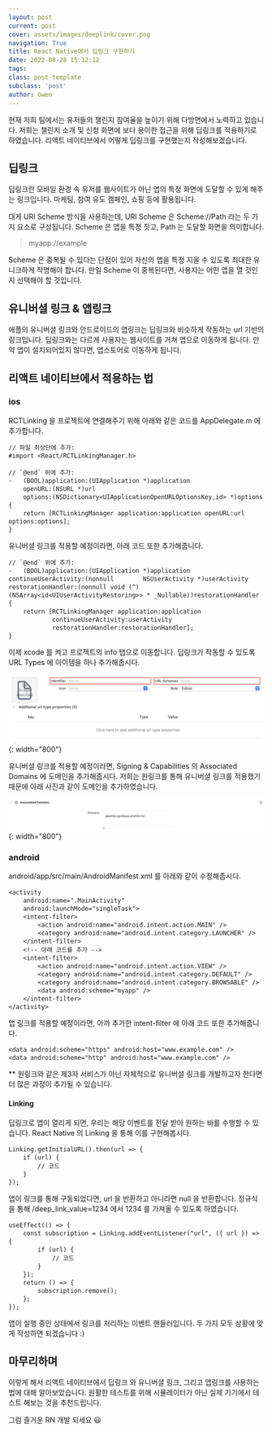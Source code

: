 ```yaml
---
layout: post
current: post
cover: assets/images/deeplink/cover.png
navigation: True
title: React Native에서 딥링크 구현하기
date: 2022-08-28 15:12:12
tags:
class: post-template
subclass: 'post'
author: Gwen
---
```


현재 저희 팀에서는 유저들의 챌린지 참여율을 높이기 위해 다방면에서 노력하고 있습니다.
저희는 챌린지 소개 및 신청 화면에 보다 용이한 접근을 위해 딥링크를 적용하기로 하였습니다.
리액트 네이티브에서 어떻게 딥링크를 구현했는지 작성해보겠습니다.


## 딥링크

딥링크란 모바일 환경 속 유저를 웹사이트가 아닌 앱의 특정 화면에 도달할 수 있게 해주는 링크입니다.
마케팅, 참여 유도 캠페인, 쇼핑 등에 활용됩니다.

대게 URI Scheme 방식을 사용하는데, URI Scheme 은 Scheme://Path 라는 두 가지 요소로 구성됩니다.
Scheme 은 앱을 특정 짓고, Path 는 도달할 화면을 의미합니다.

> myapp://example

Scheme 은 중복될 수 있다는 단점이 있어 자신의 앱을 특정 지을 수 있도록 최대한 유니크하게 작명해야 합니다.
만일 Scheme 이 중복된다면, 사용자는 어떤 앱을 열 것인지 선택해야 할 것입니다.

## 유니버셜 링크 & 앱링크

애플의 유니버셜 링크와 안드로이드의 앱링크는 딥링크와 비슷하게 작동하는 url 기반의 링크입니다.
딥링크와는 다르게 사용자는 웹사이트를 거쳐 앱으로 이동하게 됩니다. 만약 앱이 설치되어있지 않다면, 앱스토어로 이동하게 됩니다.


## 리액트 네이티브에서 적용하는 법

### ios
RCTLinking 을 프로젝트에 연결해주기 위해 아래와 같은 코드를 AppDelegate.m 에 추가합니다.
```
// 파일 최상단에 추가:
#import <React/RCTLinkingManager.h>

// `@end` 위에 추가:
-	(BOOL)application:(UIApplication *)application
	openURL:(NSURL *)url
	options:(NSDictionary<UIApplicationOpenURLOptionsKey,id> *)options
{
	return [RCTLinkingManager application:application openURL:url options:options];
}
```
유니버셜 링크를 적용할 예정이라면, 아래 코드 또한 추가해줍니다.
```
// `@end` 위에 추가:
-	(BOOL)application:(UIApplication *)application continueUserActivity:(nonnull 		NSUserActivity *)userActivity
restorationHandler:(nonnull void (^)(NSArray<id<UIUserActivityRestoring>> * _Nullable))restorationHandler
{
	return [RCTLinkingManager application:application
			continueUserActivity:userActivity
			restorationHandler:restorationHandler];
}
```

이제 xcode 를 켜고 프로젝트의 info 탭으로 이동합니다.
딥링크가 작동할 수 있도록 URL Types 에 아이템을 하나 추가해줍시다.

![xcode](./assets/images/deeplink/xcode-info.png){: width="800"}


유니버셜 링크를 적용할 예정이라면, Signing & Capabilities 의 Associated Domains 에 도메인을 추가해줍시다.
저희는 원링크를 통해 유니버셜 링크를 적용했기 때문에 아래 사진과 같이 도메인을 추가하였습니다.

![AssociatedDomains](./assets/images/deeplink/domains.png){: width="800"}



### android
android/app/src/main/AndroidManifest.xml 를 아래와 같이 수정해줍시다.

```
<activity
	android:name=".MainActivity"
	android:launchMode="singleTask">
	<intent-filter>
		<action android:name="android.intent.action.MAIN" />
		<category android:name="android.intent.category.LAUNCHER" />
	</intent-filter>
	<!-- 아래 코드를 추가 -->
	<intent-filter>
		<action android:name="android.intent.action.VIEW" />
		<category android:name="android.intent.category.DEFAULT" />
		<category android:name="android.intent.category.BROWSABLE" />
		<data android:scheme="myapp" />
	</intent-filter>
</activity>
```

앱 링크를 적용할 예정이라면, 아까 추가한 intent-filter 에 아래 코드 또한 추가해줍니다.

```
<data android:scheme="https" android:host="www.example.com" />
<data android:scheme="http" android:host="www.example.com" />
```

** 원링크와 같은 제3자 서비스가 아닌 자체적으로 유니버셜 링크를 개발하고자 한다면 더 많은 과정이 추가될 수 있습니다.

#### Linking
딥링크로 앱이 열리게 되면, 우리는 해당 이벤트를 전달 받아 원하는 바를 수행할 수 있습니다.
React Native 의 Linking 을 통해 이를 구현해봅시다.
```
Linking.getInitialURL().then(url => {
	if (url) {
		// 코드
	}
});
```
앱이 링크를 통해 구동되었다면, url 을 반환하고 아니라면 null 을 반환합니다.
정규식을 통해 /deep_link_value=1234 에서 1234 를 가져올 수 있도록 하였습니다.
```
useEffect(() => {
	const subscription = Linking.addEventListener("url", ({ url }) => {
		if (url) {
			// 코드
		}
	});
	return () => {
		subscription.remove();
	};
});
```
앱이 실행 중인 상태에서 링크를 처리하는 이벤트 핸들러입니다.
두 가지 모두 상황에 맞게 작성하면 되겠습니다 :)

## 마무리하며
이렇게 해서 리액트 네이티브에서 딥링크 와 유니버셜 링크, 그리고 앱링크를 사용하는 법에 대해 알아보았습니다.
원활한 테스트를 위해 시뮬레이터가 아닌 실제 기기에서 테스트 해보는 것을 추천드립니다.

그럼 즐거운 RN 개발 되세요 :smiley: